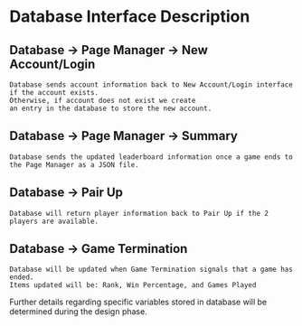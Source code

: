 # Database Interface Description


## Database -> Page Manager -> New Account/Login
    Database sends account information back to New Account/Login interface if the account exists. 
    Otherwise, if account does not exist we create 
    an entry in the database to store the new account.

## Database -> Page Manager -> Summary
    Database sends the updated leaderboard information once a game ends to the Page Manager as a JSON file.

## Database -> Pair Up
    Database will return player information back to Pair Up if the 2 players are available.

## Database -> Game Termination
    Database will be updated when Game Termination signals that a game has ended.
    Items updated will be: Rank, Win Percentage, and Games Played


Further details regarding specific variables stored in database will be determined during the design phase.
